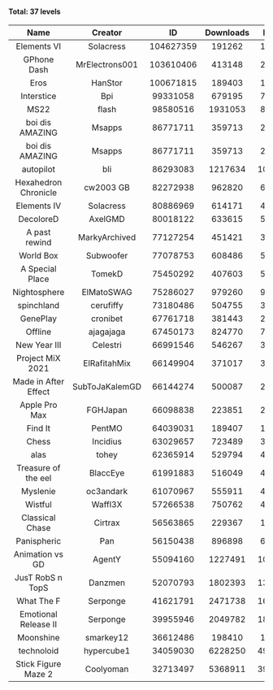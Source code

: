 #### Total: 37 levels

| Name | Creator | ID | Downloads | Likes |
|:---:|:---:|:---:|:---:|:---:|
| Elements VI | Solacress | 104627359 | 191262 | 13594
| GPhone Dash | MrElectrons001 | 103610406 | 413148 | 27766
| Eros | HanStor | 100671815 | 189403 | 15395
| Interstice | Bpi | 99331058 | 679195 | 71273
| MS22 | flash | 98580516 | 1931053 | 84712
| boi dis AMAZING | Msapps | 86771711 | 359713 | 25167
| boi dis AMAZING | Msapps | 86771711 | 359713 | 25167
| autopilot | bli | 86293083 | 1217634 | 106834
| Hexahedron Chronicle | cw2003 GB | 82272938 | 962820 | 66498
| Elements IV | Solacress | 80886969 | 614171 | 42942
| DecoloreD | AxelGMD | 80018122 | 633615 | 53341
| A past rewind | MarkyArchived | 77127254 | 451421 | 30032
| World Box | Subwoofer | 77078753 | 608486 | 56383
| A Special Place | TomekD | 75450292 | 407603 | 58818
| Nightosphere | ElMatoSWAG | 75286027 | 979260 | 94268
| spinchland | cerufiffy | 73180486 | 504755 | 38363
| GenePlay | cronibet | 67761718 | 381443 | 24431
| Offline | ajagajaga | 67450173 | 824770 | 78348
| New Year III | Celestri | 66991546 | 546267 | 35620
| Project MiX 2021 | ElRafitahMix | 66149904 | 371017 | 30653
| Made in After Effect | SubToJaKalemGD | 66144274 | 500087 | 29736
| Apple Pro Max | FGHJapan | 66098838 | 223851 | 21158
| Find It | PentMO | 64039031 | 189407 | 13406
| Chess | Incidius | 63029657 | 723489 | 31665
| alas | tohey | 62365914 | 529794 | 44724
| Treasure of the eel | BlaccEye | 61991883 | 516049 | 48910
| Myslenie | oc3andark | 61070967 | 555911 | 41602
| Wistful | Waffl3X | 57266538 | 750762 | 42858
| Classical Chase | Cirtrax | 56563865 | 229367 | 15510
| Panispheric | Pan | 56150438 | 896898 | 66714
| Animation vs GD | AgentY | 55094160 | 1227491 | 104902
| JusT RobS n TopS | Danzmen | 52070793 | 1802393 | 133597
| What The F | Serponge | 41621791 | 2471738 | 163270
| Emotional Release II | Serponge | 39955946 | 2049782 | 182678
| Moonshine | smarkey12 | 36612486 | 198410 | 10275
| technoloid | hypercube1 | 34059030 | 6228250 | 499777
| Stick Figure Maze 2 | Coolyoman | 32713497 | 5368911 | 392078
